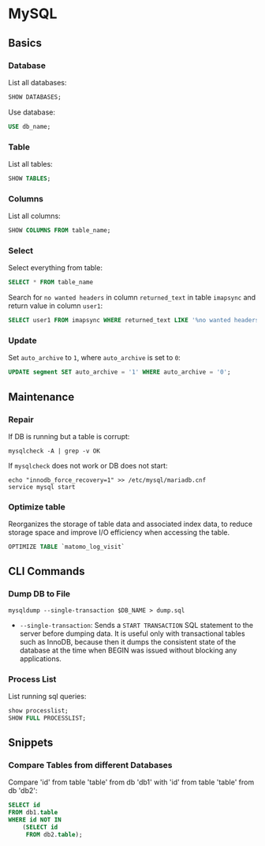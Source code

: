 # MySQL

## Basics

### Database

List all databases:

```sql
SHOW DATABASES;
```

Use database:

```sql
USE db_name;
```

### Table

List all tables:

```sql
SHOW TABLES;
```

### Columns

List all columns:

```sql
SHOW COLUMNS FROM table_name;
```

### Select

Select everything from table:

```sql
SELECT * FROM table_name
```

Search for `no wanted headers` in column `returned_text` in table `imapsync` and return value in column `user1`:

```sql
SELECT user1 FROM imapsync WHERE returned_text LIKE '%no wanted headers%';
```

### Update

Set `auto_archive` to `1`, where `auto_archive` is set to `0`:

```sql
UPDATE segment SET auto_archive = '1' WHERE auto_archive = '0';
```

## Maintenance

### Repair

If DB is running but a table is corrupt:

```shell
mysqlcheck -A | grep -v OK
```

If `mysqlcheck` does not work or DB does not start:

```shell
echo "innodb_force_recovery=1" >> /etc/mysql/mariadb.cnf
service mysql start
```

### Optimize table

Reorganizes the storage of table data and associated index data, to reduce storage space and improve I/O efficiency when accessing the table.

```sql
OPTIMIZE TABLE `matomo_log_visit`
```

## CLI Commands

### Dump DB to File

```shell
mysqldump --single-transaction $DB_NAME > dump.sql
```

* `--single-transaction`: Sends a `START TRANSACTION` SQL statement to the server before dumping data.
                          It is useful only with transactional tables such as InnoDB, because then it dumps the consistent
                          state of the database at the time when BEGIN was issued without blocking any applications.

### Process List

List running sql queries:

```sql
show processlist;
SHOW FULL PROCESSLIST;
```

## Snippets

### Compare Tables from different Databases

Compare 'id' from table 'table' from db 'db1' with 'id' from table 'table' from db 'db2':

```sql
SELECT id
FROM db1.table
WHERE id NOT IN
    (SELECT id
     FROM db2.table);
```
